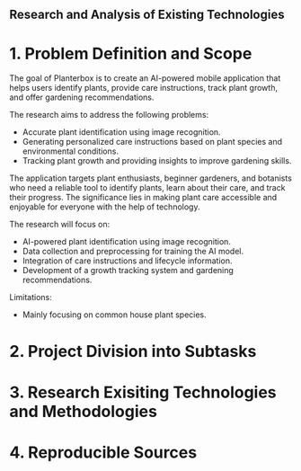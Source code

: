 ## Research and Analysis of Existing Technologies

# 1. Problem Definition and Scope

  The goal of Planterbox is to create an AI-powered mobile application that helps users identify plants, provide care instructions, track plant growth, and offer gardening recommendations. 
  
  The research aims to address the following problems:
  - Accurate plant identification using image recognition.
  - Generating personalized care instructions based on plant species and environmental conditions.
  - Tracking plant growth and providing insights to improve gardening skills.

  The application targets plant enthusiasts, beginner gardeners, and botanists who need a reliable tool to identify plants, learn about their care, and track their progress. The significance lies in making plant care accessible and enjoyable for everyone with the help of technology.

  The research will focus on:
  - AI-powered plant identification using image recognition.
  - Data collection and preprocessing for training the AI model.
  - Integration of care instructions and lifecycle information.
  - Development of a growth tracking system and gardening recommendations.

  Limitations:
  - Mainly focusing on common house plant species. 

# 2. Project Division into Subtasks
   
# 3. Research Exisiting Technologies and Methodologies
   
# 4. Reproducible Sources
